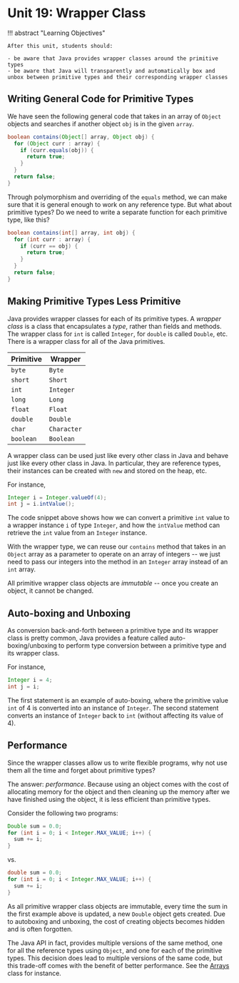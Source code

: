 # Unit 19: Wrapper Class

!!! abstract "Learning Objectives"

    After this unit, students should:

    - be aware that Java provides wrapper classes around the primitive types
    - be aware that Java will transparently and automatically box and unbox between primitive types and their corresponding wrapper classes

## Writing General Code for Primitive Types

We have seen the following general code that takes in an array of `Object` objects and searches if another object `obj` is in the given `array`.

```Java title="contains v0.1 with Polymorphism"
boolean contains(Object[] array, Object obj) {
  for (Object curr : array) {
    if (curr.equals(obj)) {
      return true;
    }
  }
  return false;
}
```

Through polymorphism and overriding of the `equals` method, we can make sure that it is general enough to work on any reference type.  But what about primitive types?  Do we need to write a separate function for each primitive type, like this?

```Java title="contains v0.4 for int"
boolean contains(int[] array, int obj) {
  for (int curr : array) {
    if (curr == obj) {
      return true;
    }
  }
  return false;
}
```

## Making Primitive Types Less Primitive

Java provides wrapper classes for each of its primitive types.  A _wrapper class_ is a class that encapsulates a _type_, rather than fields and methods.  The wrapper class for `int` is called `Integer`, for `double` is called `Double`, etc. There is a wrapper class for all of the Java primitives.

| Primitive | Wrapper     |
|-----------|-------------|
| `byte`    | `Byte`      |
| `short`   | `Short`     |
| `int`     | `Integer`   |
| `long`    | `Long`      |
| `float`   | `Float`     |
| `double`  | `Double`    |
| `char`    | `Character` |
| `boolean` | `Boolean`   |

 A wrapper class can be used just like every other class in Java and behave just like every other class in Java.  In particular, they are reference types, their instances can be created with `new` and stored on the heap, etc.  

For instance,
```java
Integer i = Integer.valueOf(4);
int j = i.intValue();
```

The code snippet above shows how we can convert a primitive `int` value to a wrapper instance `i` of type `Integer`, and how the `intValue` method can retrieve the `int` value from an `Integer` instance.  

With the wrapper type, we can reuse our `contains` method that takes in an `Object` array as a parameter to operate on an array of integers -- we just need to pass our integers into the method in an `Integer` array instead of an `int` array.

All primitive wrapper class objects are _immutable_ -- once you create an object, it cannot be changed.



## Auto-boxing and Unboxing

As conversion back-and-forth between a primitive type and its wrapper class is pretty common, Java provides a feature called auto-boxing/unboxing to perform type conversion between a primitive type and its wrapper class.

For instance,
```java
Integer i = 4;
int j = i;
```

The first statement is an example of auto-boxing, where the primitive value `int` of 4 is converted into an instance of `Integer`.  The second statement converts an instance of `Integer` back to `int` (without affecting its value of 4).

## Performance

Since the wrapper classes allow us to write flexible programs, why not use them all the time and forget about primitive types?

The answer: _performance_. Because using an object comes with the cost of allocating memory for the object and then cleaning up the memory after we have finished using the object, it is less efficient than primitive types.   

Consider the following two programs:

```Java
Double sum = 0.0;
for (int i = 0; i < Integer.MAX_VALUE; i++) {
  sum += i;
}
```

vs.

```Java
double sum = 0.0;
for (int i = 0; i < Integer.MAX_VALUE; i++) {
  sum += i;
}
```

As all primitive wrapper class objects are immutable, every time the sum in the first example above is updated, a new `Double` object gets created. Due to autoboxing and unboxing, the cost of creating objects becomes hidden and is often forgotten.

The Java API in fact, provides multiple versions of the same method, one for all the reference types using `Object`, and one for each of the primitive types.  This decision does lead to multiple versions of the same code, but this trade-off comes with the benefit of better performance.  See the [Arrays](https://docs.oracle.com/en/java/javase/17/docs/api/java.base/java/util/Arrays.html) class for instance.
